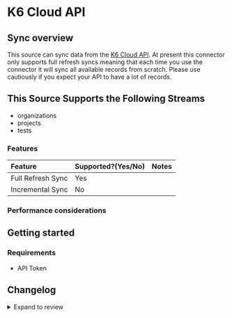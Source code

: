 # K6 Cloud API

## Sync overview

This source can sync data from the [K6 Cloud API](https://developers.k6.io). At present this connector only supports full refresh syncs meaning that each time you use the connector it will sync all available records from scratch. Please use cautiously if you expect your API to have a lot of records.

## This Source Supports the Following Streams

- organizations
- projects
- tests

### Features

| Feature           | Supported?\(Yes/No\) | Notes |
| :---------------- | :------------------- | :---- |
| Full Refresh Sync | Yes                  |       |
| Incremental Sync  | No                   |       |

### Performance considerations

## Getting started

### Requirements

- API Token

## Changelog
<details>
  <summary>Expand to review</summary>

| Version | Date       | Pull Request                                              | Subject                                                                         |
| :------ | :--------- | :-------------------------------------------------------- | :------------------------------------------------------------------------------ |
| 0.1.4   | 2024-05-15 | [38150](https://github.com/airbytehq/airbyte/pull/38150)  | Make connector compatable with the builder                                      |
| 0.1.3   | 2024-04-19 | [37181](https://github.com/airbytehq/airbyte/pull/37181)  | Upgrade to CDK 0.80.0 and manage dependencies with Poetry.                      |
| 0.1.2   | 2024-04-15 | [37181](https://github.com/airbytehq/airbyte/pull/37181)  | Base image migration: remove Dockerfile and use the python-connector-base image |
| 0.1.1   | 2024-04-12 | [37181](https://github.com/airbytehq/airbyte/pull/37181)  | schema descriptions                                                             |
| 0.1.0   | 2022-10-27 | [#18393](https://github.com/airbytehq/airbyte/pull/18393) | 🎉 New Source: K6 Cloud API [low-code CDK]                                      |

</details>